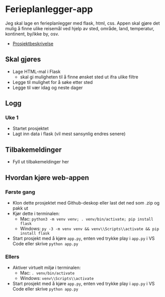 # Ferieplanlegger-app

Jeg skal lage en ferieplanlegger med flask, html, css. Appen skal gjøre det mulig å finne ulike reisemål ved hjelp av sted, område, land, temperatur, kontinent, by/ikke by, osv.

- [Prosjektbeskrivelse](./prosjektbeskrivelse.md)

## Skal gjøres

- Lage HTML-mal i Flask
  - skal gi muligheten til å finne ønsket sted ut ifra ulike filtre
- Legge til mulighet for å søke etter sted
- Legge til vær idag og neste dager

## Logg

### Uke 1

- Startet prosjektet
- Lagt inn data i flask (vil mest sansynlig endres senere)

## Tilbakemeldinger

- Fyll ut tilbakemeldinger her

## Hvordan kjøre web-appen

### Første gang

- Klon dette prosjektet med Github-deskop eller last det ned som .zip og pakk ut
- Kjør dette i terminalen: 
  - Mac: `python3 -m venv venv; . venv/bin/activate; pip install flask`
  - Windows: `py -3 -m venv venv && venv\\Scripts\\activate && pip install flask`
- Start prosjekt med å kjøre `app.py`, enten ved trykke play i `app.py` i VS Code eller skrive `python app.py`

### Ellers

- Aktiver virtuelt miljø i terminalen: 
  - Mac: `. venv/bin/activate`
  - Windows: `venv\\Scripts\\activate`
- Start prosjekt med å kjøre `app.py`, enten ved trykke play i `app.py` i VS Code eller skrive `python app.py`



